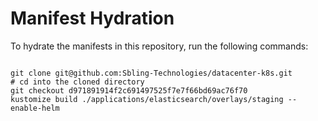 
# Manifest Hydration

To hydrate the manifests in this repository, run the following commands:

```shell

git clone git@github.com:Sbling-Technologies/datacenter-k8s.git
# cd into the cloned directory
git checkout d971891914f2c691497525f7e7f66bd69ac76f70
kustomize build ./applications/elasticsearch/overlays/staging --enable-helm
```